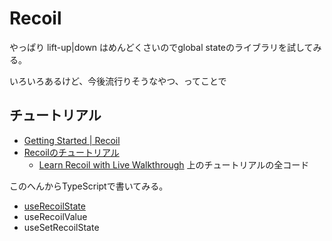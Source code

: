 # Recoil

やっぱり
lift-up|down はめんどくさいのでglobal stateのライブラリを試してみる。

いろいろあるけど、今後流行りそうなやつ、ってことで

## チュートリアル

- [Getting Started | Recoil](https://recoiljs.org/docs/introduction/getting-started/)
- [Recoilのチュートリアル](https://recoiljs.org/docs/basic-tutorial/intro)
  - [Learn Recoil with Live Walkthrough](https://app.sideguide.dev/recoil/tutorial/) 上のチュートリアルの全コード

このへんからTypeScriptで書いてみる。

- [useRecoilState](https://recoiljs.org/docs/api-reference/core/useRecoilState)
- useRecoilValue
- useSetRecoilState
